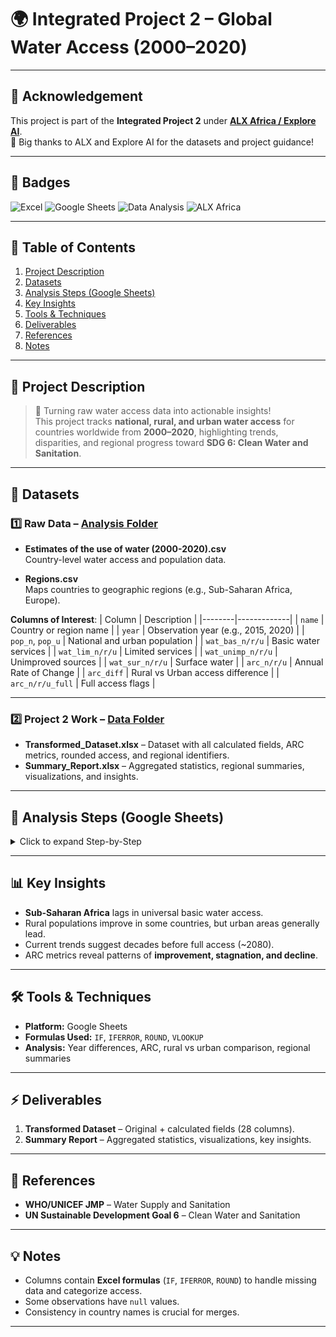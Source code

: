 # 🌍 Integrated Project 2 – Global Water Access (2000–2020)

---

## 📢 Acknowledgement
This project is part of the **Integrated Project 2** under **[ALX Africa / Explore AI](https://www.alxafrica.com/)**.  
🙏 Big thanks to ALX and Explore AI for the datasets and project guidance!

---

## 🌟 Badges
![Excel](https://img.shields.io/badge/Tool-Excel-green)
![Google Sheets](https://img.shields.io/badge/Tool-GoogleSheets-blue)
![Data Analysis](https://img.shields.io/badge/Skill-DataAnalysis-yellow)
![ALX Africa](https://img.shields.io/badge/Project-ALX-red)

---

## 📌 Table of Contents
1. [Project Description](#-project-description)
2. [Datasets](#-datasets)
3. [Analysis Steps (Google Sheets)](#-analysis-steps-google-sheets)
4. [Key Insights](#-key-insights)
5. [Tools & Techniques](#-tools--techniques)
6. [Deliverables](#-deliverables)
7. [References](#-references)
8. [Notes](#-notes)

---

## 📖 Project Description
> 🌊 Turning raw water access data into actionable insights!  
> This project tracks **national, rural, and urban water access** for countries worldwide from **2000–2020**, highlighting trends, disparities, and regional progress toward **SDG 6: Clean Water and Sanitation**.

---

## 📁 Datasets

### 1️⃣ Raw Data – [Analysis Folder](./analysis)
- **Estimates of the use of water (2000-2020).csv**  
  Country-level water access and population data.  

- **Regions.csv**  
  Maps countries to geographic regions (e.g., Sub-Saharan Africa, Europe).  

**Columns of Interest**:
| Column | Description |
|--------|-------------|
| `name` | Country or region name |
| `year` | Observation year (e.g., 2015, 2020) |
| `pop_n`, `pop_u` | National and urban population |
| `wat_bas_n/r/u` | Basic water services |
| `wat_lim_n/r/u` | Limited services |
| `wat_unimp_n/r/u` | Unimproved sources |
| `wat_sur_n/r/u` | Surface water |
| `arc_n/r/u` | Annual Rate of Change |
| `arc_diff` | Rural vs Urban access difference |
| `arc_n/r/u_full` | Full access flags |

---

### 2️⃣ Project 2 Work – [Data Folder](./data)
- **Transformed_Dataset.xlsx** – Dataset with all calculated fields, ARC metrics, rounded access, and regional identifiers.  
- **Summary_Report.xlsx** – Aggregated statistics, regional summaries, visualizations, and insights.  
---

## 🔹 Analysis Steps (Google Sheets)

<details>
<summary>Click to expand Step-by-Step</summary>

1. **Inspect & Clean Data**  
   - Remove duplicates, handle nulls, standardize country names.  

2. **Calculate Year Differences**  
   - `year_difference` → gap between consecutive entries per country.  

3. **Compute Annual Rate of Change (ARC)**  
   - Formula:  
     ```
     ARC = (Value in Year n+1 – Value in Year n) / Year Difference
     ```
   - Applied to national, rural, and urban populations (`arc_n/r/u`).  
   - Used `IFERROR` to handle missing/null values.  

4. **Round & Flag Full Access**  
   - Rounded percentages ≥100% = full access.  
   - Flags: `arc_n_full`, `arc_r_full`, `arc_u_full`.  

5. **Compare Rural vs Urban Access**  
   - `arc_diff = arc_r - arc_u`  
   - Histograms to visualize disparities.  

6. **Summarize by Region**  
   - Merged `Regions.csv` using `VLOOKUP`.  
   - Average ARC and population-weighted access per region.  
   - Scatter plots comparing national vs rural progress.  

7. **Generate Final Summary Sheet**  
   - Compiled transformed columns, ARC metrics, and regional insights.  
   - Highlighted key findings for advocacy.  

</details>

---

## 📊 Key Insights
- **Sub-Saharan Africa** lags in universal basic water access.  
- Rural populations improve in some countries, but urban areas generally lead.  
- Current trends suggest decades before full access (~2080).  
- ARC metrics reveal patterns of **improvement, stagnation, and decline**.  

---

## 🛠 Tools & Techniques
- **Platform:** Google Sheets  
- **Formulas Used:** `IF`, `IFERROR`, `ROUND`, `VLOOKUP`  
- **Analysis:** Year differences, ARC, rural vs urban comparison, regional summaries  

---

## ⚡ Deliverables
1. **Transformed Dataset** – Original + calculated fields (28 columns).  
2. **Summary Report** – Aggregated statistics, visualizations, key insights.  

---

## 🔗 References
- **WHO/UNICEF JMP** – Water Supply and Sanitation  
- **UN Sustainable Development Goal 6** – Clean Water and Sanitation  

---

## 💡 Notes
- Columns contain **Excel formulas** (`IF`, `IFERROR`, `ROUND`) to handle missing data and categorize access.  
- Some observations have `null` values.  
- Consistency in country names is crucial for merges.  

---


